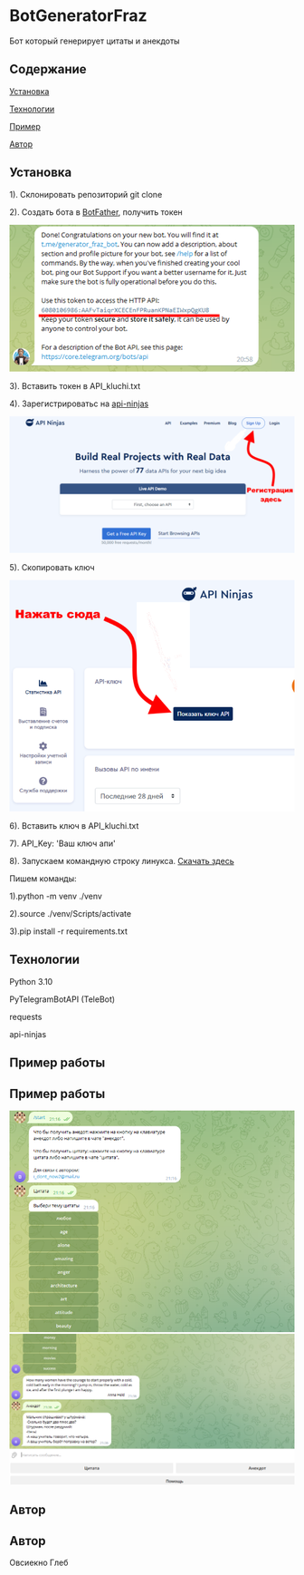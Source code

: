 # BotGeneratorFraz

Бот который генерирует цитаты и анекдоты

## Содержание
[Установка](#Ystanovka)

[Технологии](#Tehn)

[Пример](#prim)

[Автор](#avt)


<a name="Ystanovka"><h2>Установка</h2></a>

1). Склонировать репозиторий git clone

2). Создать бота в [BotFather](https://t.me/botfatherи), получить токен

![Иллюстрация к проекту](https://github.com/Ovsienko2007/BotGeneratorFraz/blob/master/pictures/3.PNG)

3). Вставить токен в API_kluchi.txt

4). Зарегистрироватьс на [api-ninjas](https://api-ninjas.com/)

![Иллюстрация к проекту](https://github.com/Ovsienko2007/BotGeneratorFraz/blob/master/pictures/1.PNG)

5). Скопировать ключ

![Иллюстрация к проекту](https://github.com/Ovsienko2007/BotGeneratorFraz/blob/master/pictures/2.PNG)

6). Вставить ключ в API_kluchi.txt

7). API_Key: 'Ваш ключ апи'

8). Запускаем командную строку линукса. [Скачать здесь](https://gitforwindows.org/)

Пишем команды:

1).python -m venv ./venv
 
2).source ./venv/Scripts/activate
 
 3).pip install -r requirements.txt


<a name="Tehn"><h2>Технологии</h2></a>

Python 3.10

PyTelegramBotAPI (TeleBot)

requests

api-ninjas

<a name="prim"><h2>Пример работы</h2></a> 
## Пример работы
![Иллюстрация к проекту](https://github.com/Ovsienko2007/BotGeneratorFraz/blob/master/pictures/4.PNG)
![Иллюстрация к проекту](https://github.com/Ovsienko2007/BotGeneratorFraz/blob/master/pictures/5.PNG)

<a name="avt"><h2>Автор</h2></a>
## Автор
Овсиекно Глеб
